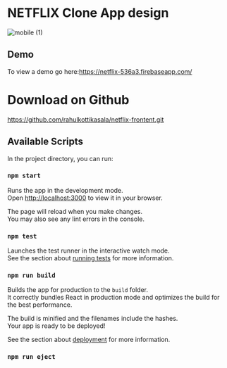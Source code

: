 # NETFLIX Clone App design



![mobile (1)](https://user-images.githubusercontent.com/81835507/147864006-76b7d079-b44f-4a7b-bd4f-5c51aba25106.png)


## Demo
To view a demo go here:https://netflix-536a3.firebaseapp.com/

# Download on Github

https://github.com/rahulkottikasala/netflix-frontent.git

## Available Scripts

In the project directory, you can run:

### `npm start`

Runs the app in the development mode.\
Open [http://localhost:3000](http://localhost:3000) to view it in your browser.

The page will reload when you make changes.\
You may also see any lint errors in the console.

### `npm test`

Launches the test runner in the interactive watch mode.\
See the section about [running tests](https://facebook.github.io/create-react-app/docs/running-tests) for more information.

### `npm run build`

Builds the app for production to the `build` folder.\
It correctly bundles React in production mode and optimizes the build for the best performance.

The build is minified and the filenames include the hashes.\
Your app is ready to be deployed!

See the section about [deployment](https://facebook.github.io/create-react-app/docs/deployment) for more information.

### `npm run eject`

